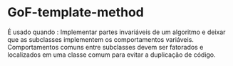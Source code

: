 # GoF-template-method


É usado quando : Implementar partes invariáveis de um algoritmo e deixar que as subclasses implementem
os comportamentos variáveis. Comportamentos comuns entre subclasses devem ser fatorados e
localizados em uma classe comum para evitar a duplicação de código.
